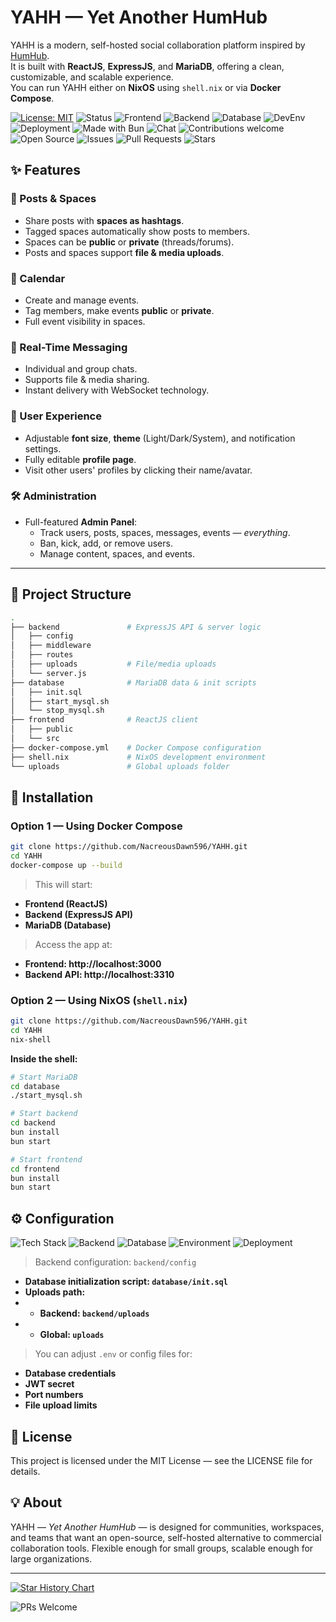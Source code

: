 # YAHH — Yet Another HumHub

YAHH is a modern, self-hosted social collaboration platform inspired by [HumHub](https://www.humhub.com/).  
It is built with **ReactJS**, **ExpressJS**, and **MariaDB**, offering a clean, customizable, and scalable experience.  
You can run YAHH either on **NixOS** using `shell.nix` or via **Docker Compose**.

[![License: MIT](https://img.shields.io/badge/License-MIT-blue.svg)](LICENSE)
![Status](https://img.shields.io/badge/Status-Under%20Development-yellow)
![Frontend](https://img.shields.io/badge/Frontend-ReactJS-61DAFB?logo=react&logoColor=white)
![Backend](https://img.shields.io/badge/Backend-ExpressJS-000000?logo=express&logoColor=white)
![Database](https://img.shields.io/badge/Database-MariaDB-003545?logo=mariadb&logoColor=white)
![DevEnv](https://img.shields.io/badge/DevEnv-NixOS-5277C3?logo=nixos&logoColor=white)
![Deployment](https://img.shields.io/badge/Deploy-Docker-2496ED?logo=docker&logoColor=white)
![Made with Bun](https://img.shields.io/badge/Runtime-Bun-black?logo=bun&logoColor=white)
![Chat](https://img.shields.io/badge/Real%20Time-Messaging-ff69b4)
![Contributions welcome](https://img.shields.io/badge/Contributions-Welcome-brightgreen)
![Open Source](https://img.shields.io/badge/Open%20Source-%E2%9D%A4-red)
![Issues](https://img.shields.io/github/issues/NacreousDawn596/YAHH)
![Pull Requests](https://img.shields.io/github/issues-pr/NacreousDawn596/YAHH)
![Stars](https://img.shields.io/github/stars/NacreousDawn596/YAHH?style=social)



## ✨ Features

### 📝 Posts & Spaces

- Share posts with **spaces as hashtags**.
- Tagged spaces automatically show posts to members.
- Spaces can be **public** or **private** (threads/forums).
- Posts and spaces support **file & media uploads**.

### 📅 Calendar

- Create and manage events.
- Tag members, make events **public** or **private**.
- Full event visibility in spaces.

### 💬 Real-Time Messaging

- Individual and group chats.
- Supports file & media sharing.
- Instant delivery with WebSocket technology.

### 🎨 User Experience

- Adjustable **font size**, **theme** (Light/Dark/System), and notification settings.
- Fully editable **profile page**.
- Visit other users' profiles by clicking their name/avatar.

### 🛠 Administration

- Full-featured **Admin Panel**:
  - Track users, posts, spaces, messages, events — _everything_.
  - Ban, kick, add, or remove users.
  - Manage content, spaces, and events.

---

## 📂 Project Structure

```bash
.
├── backend               # ExpressJS API & server logic
│   ├── config
│   ├── middleware
│   ├── routes
│   ├── uploads           # File/media uploads
│   └── server.js
├── database              # MariaDB data & init scripts
│   ├── init.sql
│   ├── start_mysql.sh
│   └── stop_mysql.sh
├── frontend              # ReactJS client
│   ├── public
│   └── src
├── docker-compose.yml    # Docker Compose configuration
├── shell.nix             # NixOS development environment
└── uploads               # Global uploads folder
```

## 🚀 Installation

### Option 1 — Using Docker Compose

```bash
git clone https://github.com/NacreousDawn596/YAHH.git
cd YAHH
docker-compose up --build
```

> This will start:

- **Frontend (ReactJS)**
- **Backend (ExpressJS API)**
- **MariaDB (Database)**

> Access the app at:

- **Frontend: http://localhost:3000**
- **Backend API: http://localhost:3310**

### Option 2 — Using NixOS (`shell.nix`)

```bash
git clone https://github.com/NacreousDawn596/YAHH.git
cd YAHH
nix-shell
```

**Inside the shell:**

```bash
# Start MariaDB
cd database
./start_mysql.sh

# Start backend
cd backend
bun install
bun start

# Start frontend
cd frontend
bun install
bun start
```

## ⚙ Configuration

![Tech Stack](https://img.shields.io/badge/Frontend-ReactJS-61DAFB?logo=react)
![Backend](https://img.shields.io/badge/Backend-ExpressJS-000000?logo=express)
![Database](https://img.shields.io/badge/Database-MariaDB-003545?logo=mariadb)
![Environment](https://img.shields.io/badge/DevEnv-NixOS-5277C3?logo=nixos)
![Deployment](https://img.shields.io/badge/Dockerized-Yes-2496ED?logo=docker)


> Backend configuration: `backend/config`
- **Database initialization script: `database/init.sql`**
- **Uploads path:**
- - **Backend: `backend/uploads`**
- - **Global: `uploads`**

> You can adjust `.env` or config files for:
- **Database credentials**
- **JWT secret**
- **Port numbers**
- **File upload limits**

## 📜 License
This project is licensed under the MIT License — see the LICENSE file for details.

## 💡 About
YAHH — *Yet Another HumHub* — is designed for communities, workspaces, and teams that want an open-source, self-hosted alternative to commercial collaboration tools.
Flexible enough for small groups, scalable enough for large organizations.

---

<!-- [![Kamal's github activity graph](https://github-readme-activity-graph.vercel.app/graph?username=NacreousDawn596&theme=react-dark)](https://github.com/NacreousDawn596/YAHH) -->

[![Star History Chart](https://api.star-history.com/svg?repos=NacreousDawn596/YAHH&type=Date)](https://star-history.com/#NacreousDawn596/YAHH&Date)

![PRs Welcome](https://img.shields.io/badge/PRs-welcome-brightgreen.svg)
